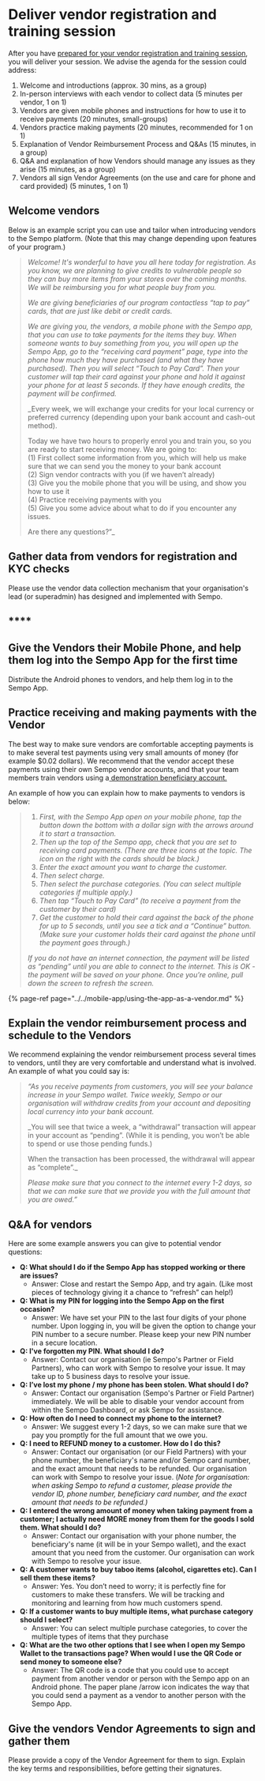# Deliver vendor registration and training session

After you have [prepared for your vendor registration and training session](plan-your-vendor-in-person-registration-and-training-session.md), you will deliver your session. We advise the agenda for the session could address: 

1. Welcome and introductions \(approx. 30 mins, as a group\)
2. In-person interviews with each vendor to collect data \(5 minutes per vendor, 1 on 1\)
3. Vendors are given mobile phones and instructions for how to use it to receive payments \(20 minutes, small-groups\)
4. Vendors practice making payments \(20 minutes, recommended for 1 on 1\)
5. Explanation of Vendor Reimbursement Process and Q&As \(15 minutes, in a group\)
6. Q&A and explanation of how Vendors should manage any issues as they arise \(15 minutes, as a group\) 
7. Vendors all sign Vendor Agreements \(on the use and care for phone and card provided\) \(5 minutes, 1 on 1\)

## Welcome vendors 

Below is an example script you can use and tailor when introducing vendors to the Sempo platform. \(Note that this may change depending upon features of your program.\)

> _Welcome! It's wonderful to have you all here today for registration. As you know, we are planning to give credits to vulnerable people so they can buy more items from your stores over the coming months. We will be reimbursing you for what people buy from you._
>
> _We are giving beneficiaries of our program contactless “tap to pay” cards, that are just like debit or credit cards._
>
> _We are giving you, the vendors, a mobile phone with the Sempo app, that you can use to take payments for the items they buy. When someone wants to buy something from you, you will open up the Sempo App, go to the “receiving card payment” page, type into the phone how much they have purchased \(and what they have purchased\). Then you will select “Touch to Pay Card”. Then your customer will tap their card against your phone and hold it against your phone for at least 5 seconds. If they have enough credits, the payment will be confirmed._ 
>
> _Every week, we will exchange your credits for your local currency or preferred currency \(depending upon your bank account and cash-out method\).  
>   
> Today we have two hours to properly enrol you and train you, so you are ready to start receiving money. We are going to:  
> \(1\) First collect some information from you, which will help us make sure that we can send you the money to your bank account  
> \(2\) Sign vendor contracts with you \(if we haven’t already\)  
> \(3\) Give you the mobile phone that you will be using, and show you how to use it  
> \(4\) Practice receiving payments with you  
> \(5\) Give you some advice about what to do if you encounter any issues.  
>   
> Are there any questions?”_



## **Gather data from vendors for registration and KYC checks**

Please use the vendor data collection mechanism that your organisation's lead \(or superadmin\) has designed and implemented with Sempo.

## \*\*\*\*

## **Give the Vendors their Mobile Phone, and help them log into the Sempo App for the first time**

Distribute the Android phones to vendors, and help them log in to the Sempo App. 

## **Practice receiving and making payments with the Vendor**

The best way to make sure vendors are comfortable accepting payments is to make several test payments using very small amounts of money \(for example $0.02 dollars\). We recommend that the vendor accept these payments using their own Sempo vendor accounts, and that your team members train vendors using a[ demonstration beneficiary account. ](plan-your-vendor-in-person-registration-and-training-session.md#creating-a-small-number-of-demonstration-vendor-phone-accounts-and-beneficiary-cards-accounts-for-training-purposes)  
  
An example of how you can explain how to make payments to vendors is below:

> 1. _First, with the Sempo App open on your mobile phone, tap the button down the bottom with a dollar sign with the arrows around it to start a transaction._ 
> 2. _Then up the top of the Sempo app, check that you are set to receiving card payments. \(There are three icons at the topic. The icon on the right with the cards should be black.\)_ 
> 3. _Enter the exact amount you want to charge the customer._ 
> 4. _Then select charge._
> 5. _Then select the purchase categories. \(You can select multiple categories if multiple apply.\)_
> 6. _Then tap “Touch to Pay Card” \(to receive a payment from the customer by their card\)_
> 7. _Get the customer to hold their card against the back of the phone for up to 5 seconds, until you see a tick and a “Continue” button. \(Make sure your customer holds their card against the phone until the payment goes through.\)_
>
> _If you do not have an internet connection, the payment will be listed as “pending” until you are able to connect to the internet. This is OK - the payment will be saved on your phone. Once you’re online, pull down the screen to refresh the screen._

{% page-ref page="../../mobile-app/using-the-app-as-a-vendor.md" %}

## **Explain the vendor reimbursement process and schedule to the Vendors**

We recommend explaining the vendor reimbursement process several times to vendors, until they are very comfortable and understand what is involved. An example of what you could say is:

> _“As you receive payments from customers, you will see your balance increase in your Sempo wallet. Twice weekly, Sempo or our organisation will withdraw credits from your account and depositing local currency into your bank account._
>
> _You will see that twice a week, a “withdrawal” transaction will appear in your account as “pending”. \(While it is pending, you won’t be able to spend or use those pending funds.\)  
>   
> When the transaction has been processed, the withdrawal will appear as “complete”._ 
>
> _Please make sure that you connect to the internet every 1-2 days, so that we can make sure that we provide you with the full amount that you are owed.”_

##  Q&A for vendors 

Here are some example answers you can give to potential vendor questions:

* **Q: What should I do if the Sempo App has stopped working or there are issues?**
  * Answer: Close and restart the Sempo App, and try again. \(Like most pieces of technology giving it a chance to “refresh” can help!\)
* **Q: What is my PIN for logging into the Sempo App on the first occasion?** 
  * Answer: We have set your PIN to the last four digits of your phone number. Upon logging in, you will be given the option to change your PIN number to a secure number. Please keep your new PIN number in a secure location. 
* **Q: I've forgotten my PIN. What should I do?** 
  * Answer: Contact our organisation \(ie Sempo's Partner or Field Partners\), who can work with Sempo to resolve your issue. It may take up to 5 business days to resolve your issue.
* **Q: I’ve lost my phone / my phone has been stolen. What should I do?** 
  * Answer: Contact our organisation \(Sempo's Partner or Field Partner\) immediately. We will be able to disable your vendor account from within the Sempo Dashboard, or ask Sempo for assistance. 
* **Q: How often do I need to connect my phone to the internet?** 
  * Answer: We suggest every 1-2 days, so we can make sure that we pay you promptly for the full amount that we owe you.
* **Q: I need to REFUND money to a customer. How do I do this?**
  * Answer: Contact our organisation \(or our Field Partners\) with your phone number, the beneficiary's name and/or Sempo card number, and the exact amount that needs to be refunded. Our organisation can work with Sempo to resolve your issue.  \(_Note for organisation: when asking Sempo to refund a customer, please provide the vendor ID, phone number, beneficiary card number, and the exact amount that needs to be refunded.\)_
* **Q: I entered the wrong amount of money when taking payment from a customer; I actually need MORE money from them for the goods I sold them. What should I do?**
  * Answer: Contact our organisation with your phone number, the beneficiary's name \(it will be in your Sempo wallet\), and the exact amount that you need from the customer. Our organisation can work with Sempo to resolve your issue. 
* **Q: A customer wants to buy taboo items \(alcohol, cigarettes etc\). Can I sell them these items?**
  * Answer: Yes. You don’t need to worry; it is perfectly fine for customers to make these transfers. We will be tracking and monitoring and learning from how much customers spend. 
* **Q: If a customer wants to buy multiple items, what purchase category should I select?** 
  * Answer: You can select multiple purchase categories, to cover the multiple types of items that they purchase
* **Q: What are the two other options that I see when I open my Sempo Wallet to the transactions page? When would I use the QR Code or send money to someone else?**
  * Answer: The QR code is a code that you could use to accept payment from another vendor or person with the Sempo app on an Android phone. The paper plane /arrow icon indicates the way that you could send a payment as a vendor to another person with the Sempo App.

## **Give the vendors Vendor Agreements to sign and gather them**

Please provide a copy of the Vendor Agreement for them to sign. Explain the key terms and responsibilities, before getting their signatures.

